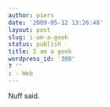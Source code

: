 ```yaml
---
author: piers
date: '2009-05-12 13:26:48'
layout: post
slug: i-am-a-geek
status: publish
title: I am a geek
wordpress_id: '308'
? ''
: - Web
---
```


  
Nuff said.

